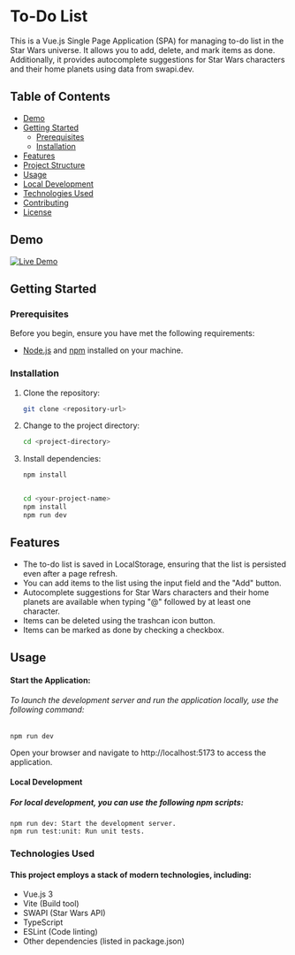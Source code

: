 # To-Do List

This is a Vue.js Single Page Application (SPA) for managing to-do list in the Star Wars universe. It allows you to add, delete, and mark items as done. Additionally, it provides autocomplete suggestions for Star Wars characters and their home planets using data from swapi.dev.

## Table of Contents

- [Demo](#demo)
- [Getting Started](#getting-started)
  - [Prerequisites](#prerequisites)
  - [Installation](#installation)
- [Features](#features)
- [Project Structure](#project-structure)
- [Usage](#usage)
- [Local Development](#local-development)
- [Technologies Used](#technologies-used)
- [Contributing](#contributing)
- [License](#license)

## Demo

[![Live Demo](https://upload.wikimedia.org/wikipedia/commons/thumb/5/5e/Vercel_logo_black.svg/1024px-Vercel_logo_black.svg.png)](https://your-live-demo-url-here.com)

## Getting Started

### Prerequisites

Before you begin, ensure you have met the following requirements:

- [Node.js](https://nodejs.org/) and [npm](https://www.npmjs.com/) installed on your machine.

### Installation

1. Clone the repository:

   ```sh
   git clone <repository-url>

   ```

2. Change to the project directory:

   ```sh
   cd <project-directory>
   ```

3. Install dependencies:

   ```sh
   npm install


   cd <your-project-name>
   npm install
   npm run dev
   ```

## Features

- The to-do list is saved in LocalStorage, ensuring that the list is persisted even after a page refresh.
- You can add items to the list using the input field and the "Add" button.
- Autocomplete suggestions for Star Wars characters and their home planets are available when typing "@" followed by at least one character.
- Items can be deleted using the trashcan icon button.
- Items can be marked as done by checking a checkbox.

## Usage

#### Start the Application:

###### To launch the development server and run the application locally, use the following command:

    npm run dev

Open your browser and navigate to http://localhost:5173 to access the application.

#### Local Development

##### For local development, you can use the following npm scripts:

    npm run dev: Start the development server.
    npm run test:unit: Run unit tests.

### Technologies Used

#### This project employs a stack of modern technologies, including:

- Vue.js 3
- Vite (Build tool)
- SWAPI (Star Wars API)
- TypeScript
- ESLint (Code linting)
- Other dependencies (listed in package.json)
